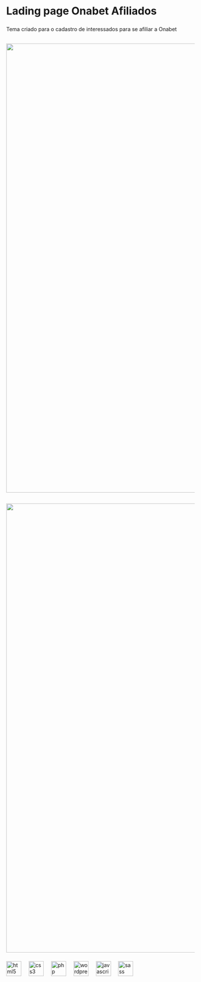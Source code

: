 <h1 align="left">Lading page Onabet Afiliados</h1>

###

<p align="left">Tema criado para o cadastro de interessados para se afiliar a Onabet</p>

###

<h2 align="left"></h2>

###

<p align="left"></p>

###

<div align="center">
  <img height="1200" src="http://hugodev.com.br/portfolios/Onabet-Desktop.png"  />
</div>

###

<h2 align="left"></h2>

###

<div align="center">
  <img height="1200" src="http://hugodev.com.br/portfolios/Onabet-Mobile.png"  />
</div>

###

<div align="left">
  <img src="https://cdn.jsdelivr.net/gh/devicons/devicon/icons/html5/html5-original.svg" height="40" alt="html5 logo"  />
  <img width="12" />
  <img src="https://cdn.jsdelivr.net/gh/devicons/devicon/icons/css3/css3-original.svg" height="40" alt="css3 logo"  />
  <img width="12" />
  <img src="https://cdn.jsdelivr.net/gh/devicons/devicon/icons/php/php-original.svg" height="40" alt="php logo"  />
  <img width="12" />
  <img src="https://cdn.jsdelivr.net/gh/devicons/devicon/icons/wordpress/wordpress-original.svg" height="40" alt="wordpress logo"  />
  <img width="12" />
  <img src="https://cdn.jsdelivr.net/gh/devicons/devicon/icons/javascript/javascript-original.svg" height="40" alt="javascript logo"  />
  <img width="12" />
  <img src="https://cdn.jsdelivr.net/gh/devicons/devicon/icons/sass/sass-original.svg" height="40" alt="sass logo"  />
</div>

###

